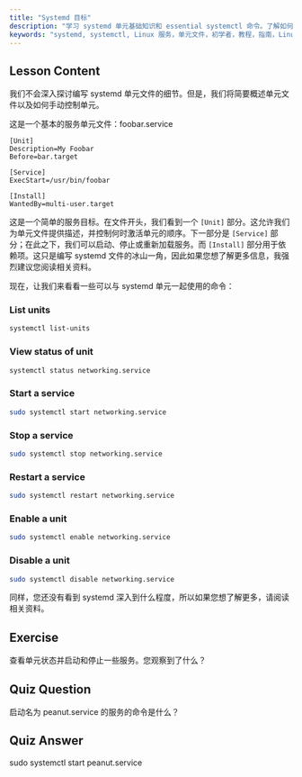 ```yaml
---
title: "Systemd 目标"
description: "学习 systemd 单元基础知识和 essential systemctl 命令。了解如何在 Linux 中管理服务、查看状态和启用单元。开始您的旅程！"
keywords: "systemd, systemctl, Linux 服务，单元文件，初学者，教程，指南，Linux 命令"
---
```


## Lesson Content

我们不会深入探讨编写 systemd 单元文件的细节。但是，我们将简要概述单元文件以及如何手动控制单元。

这是一个基本的服务单元文件：foobar.service

```
[Unit]
Description=My Foobar
Before=bar.target

[Service]
ExecStart=/usr/bin/foobar

[Install]
WantedBy=multi-user.target
```

这是一个简单的服务目标。在文件开头，我们看到一个 `[Unit]` 部分。这允许我们为单元文件提供描述，并控制何时激活单元的顺序。下一部分是 `[Service]` 部分；在此之下，我们可以启动、停止或重新加载服务。而 `[Install]` 部分用于依赖项。这只是编写 systemd 文件的冰山一角，因此如果您想了解更多信息，我强烈建议您阅读相关资料。

现在，让我们来看看一些可以与 systemd 单元一起使用的命令：

### List units

```bash
systemctl list-units
```

### View status of unit

```bash
systemctl status networking.service
```

### Start a service

```bash
sudo systemctl start networking.service
```

### Stop a service

```bash
sudo systemctl stop networking.service
```

### Restart a service

```bash
sudo systemctl restart networking.service
```

### Enable a unit

```bash
sudo systemctl enable networking.service
```

### Disable a unit

```bash
sudo systemctl disable networking.service
```

同样，您还没有看到 systemd 深入到什么程度，所以如果您想了解更多，请阅读相关资料。

## Exercise

查看单元状态并启动和停止一些服务。您观察到了什么？

## Quiz Question

启动名为 peanut.service 的服务的命令是什么？

## Quiz Answer

sudo systemctl start peanut.service
